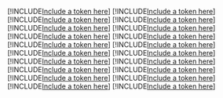 [!INCLUDE[Include a token here](refs1522129572349/r1.md)]
[!INCLUDE[Include a token here](refs1522129572349/r2.md)]
[!INCLUDE[Include a token here](refs1522129572349/r3.md)]
[!INCLUDE[Include a token here](refs1522129572349/r4.md)]
[!INCLUDE[Include a token here](refs1522129572349/r5.md)]
[!INCLUDE[Include a token here](refs1522129572349/r6.md)]
[!INCLUDE[Include a token here](refs1522129572349/r7.md)]
[!INCLUDE[Include a token here](refs1522129572349/r8.md)]
[!INCLUDE[Include a token here](refs1522129572349/r9.md)]
[!INCLUDE[Include a token here](refs1522129572349/r10.md)]
[!INCLUDE[Include a token here](refs1522129572349/r11.md)]
[!INCLUDE[Include a token here](refs1522129572349/r12.md)]
[!INCLUDE[Include a token here](refs1522129572349/r13.md)]
[!INCLUDE[Include a token here](refs1522129572349/r14.md)]
[!INCLUDE[Include a token here](refs1522129572349/r15.md)]
[!INCLUDE[Include a token here](refs1522129572349/r16.md)]
[!INCLUDE[Include a token here](refs1522129572349/r17.md)]
[!INCLUDE[Include a token here](refs1522129572349/r18.md)]
[!INCLUDE[Include a token here](refs1522129572349/r19.md)]
[!INCLUDE[Include a token here](refs1522129572349/r20.md)]